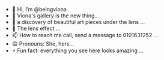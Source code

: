 - 👋 Hi, I’m @beingviona
- 👀 Viona's gallery is the new thing...
- 🌱 a discovery of beautiful art pieces under the lens ...
- 💞️ The lens effect ...
- 📫 How to reach me call, send a message to 0101631252 ...
- 😄 Pronouns: She, hers...
- ⚡ Fun fact: everything you see here looks amazing ...

<!---
beingviona/beingviona is a ✨ special ✨ repository because its `README.md` (this file) appears on your GitHub profile.
You can click the Preview link to take a look at your changes.
--->
